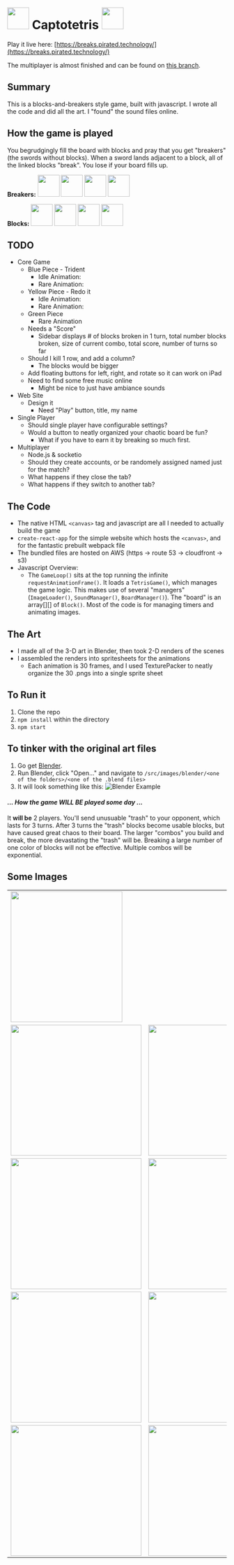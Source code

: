 # <img src="readme_images/logo.png" width="50" height="50" /> Captotetris <img src="readme_images/logo.png" width="50" height="50" />


Play it live here: [https://breaks.pirated.technology/](https://breaks.pirated.technology/)


The multiplayer is almost finished and can be found on [this branch](https://github.com/Captainlonate/captotetris2/tree/feature/multiplayer).

## Summary

This is a blocks-and-breakers style game, built with javascript. I wrote all the code and did all the art. I "found" the sound files online.

## How the game is played
You begrudgingly fill the board with blocks and pray that you get "breakers" (the swords without blocks). When a sword lands adjacent to a block, all of the linked blocks "break". You lose if your board fills up.

__Breakers:__
<img src="readme_images/green_breaker.gif" width="50" height="50" />
<img src="readme_images/blue_breaker.png" width="50" height="50" />
<img src="readme_images/yellow_breaker.png" width="50" height="50" />
<img src="readme_images/red_breaker_loses_eye_compressed.gif" width="50" height="50" />


__Blocks:__
<img src="readme_images/green_block.png" width="50" height="50" />
<img src="readme_images/blue_block.png" width="50" height="50" />
<img src="readme_images/yellow_block.png" width="50" height="50" />
<img src="readme_images/red_block.png" width="50" height="50" />

## TODO
  * Core Game
    * Blue Piece - Trident
      * Idle Animation: 
      * Rare Animation: 
    * Yellow Piece - Redo it
      * Idle Animation:
      * Rare Animation: 
    * Green Piece
      * Rare Animation
    * Needs a "Score"
      * Sidebar displays # of blocks broken in 1 turn, total number blocks broken, size of current combo, total score, number of turns so far
    * Should I kill 1 row, and add a column?
      * The blocks would be bigger
    * Add floating buttons for left, right, and rotate so it can work on iPad
    * Need to find some free music online
      * Might be nice to just have ambiance sounds
  * Web Site
    * Design it
      * Need "Play" button, title, my name
  * Single Player
    * Should single player have configurable settings?
    * Would a button to neatly organized your chaotic board be fun?
      * What if you have to earn it by breaking so much first.
  * Multiplayer
    * Node.js & socketio
    * Should they create accounts, or be randomely assigned named just for the match?
    * What happens if they close the tab?
    * What happens if they switch to another tab?

## The Code
  * The native HTML `<canvas>` tag and javascript are all I needed to actually build the game
  * `create-react-app` for the simple website which hosts the `<canvas>`, and for the fantastic prebuilt webpack file
  * The bundled files are hosted on AWS (https -> route 53 -> cloudfront -> s3)
  * Javascript Overview:
    * The `GameLoop()` sits at the top running the infinite `requestAnimationFrame()`. It loads a `TetrisGame()`, which manages the game logic. This makes use of several "managers" (`ImageLoader()`, `SoundManager()`, `BoardManager()`). The "board" is an array[][] of `Block()`. Most of the code is for managing timers and animating images.

## The Art
  * I made all of the 3-D art in Blender, then took 2-D renders of the scenes
  * I assembled the renders into spritesheets for the animations
    * Each animation is 30 frames, and I used TexturePacker to neatly organize the 30 .pngs into a single sprite sheet

## To Run it
  1. Clone the repo
  2. `npm install` within the directory
  3. `npm start`

## To tinker with the original art files
  1. Go get [Blender](https://www.blender.org/).
  2. Run Blender, click "Open..." and navigate to `/src/images/blender/<one of the folders>/<one of the .blend files>`
  3. It will look something like this:
  ![Blender Example](readme_images/blender_example.png)

#### _... How the game WILL BE played some day ..._
It __will be__ 2 players. You'll send unusuable "trash" to your opponent, which lasts for 3 turns. After 3 turns the "trash" blocks become usable blocks, but have caused great chaos to their board. The larger "combos" you build and break, the more devastating the "trash" will be. Breaking a large number of one color of blocks will not be effective. Multiple combos will be exponential.

## Some Images

<table>
  <tbody>
  <tr>
    <td><img src="readme_images/progress_3_19.png" width="256" height="300" /></td>
    <td></td>
    </tr>
    <tr>
    <td>
      <img src="readme_images/green_breaker.gif" width="300" height="300" />
    </td>
    <td>
      <img src="readme_images/green_block.png" width="300" height="300" />
    </td>
    </tr>
    <tr>
    <td>
      <img src="readme_images/blue_breaker.png" width="300" height="300" />
    </td>
    <td>
      <img src="readme_images/blue_block.png" width="300" height="300" />
    </td>
    </tr>
    <tr>
    <td>
      <img src="readme_images/red_breaker_loses_eye_compressed.gif" width="300" height="300" />
    </td>
    <td>
      <img src="readme_images/red_block.png" width="300" height="300" />
    </td>
    </tr>
    <tr>
    <td>
      <img src="readme_images/yellow_breaker.png" width="300" height="300" />
    </td>
    <td>
      <img src="readme_images/yellow_block.png" width="300" height="300" />
    </td>
    </tr>
    <tr>
  </tbody>
</table>
